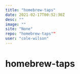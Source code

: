 ```yaml
---
title: "homebrew-taps"
date: 2021-02-17T00:52:30Z
desc: ""
image: ""
site: "None"
repo: "homebrew-taps""
user: "cole-wilson"
---
```

# homebrew-taps

